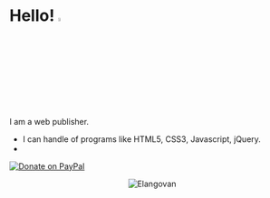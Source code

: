# Hello! <img src="https://user-images.githubusercontent.com/69137860/99356371-62825180-28ed-11eb-902e-159ca9cb872c.gif" width="8%" height="4%" alt="hello"></img>
I am a web publisher.
* I can handle of programs like HTML5, CSS3, Javascript, jQuery.
* 


[![Donate on PayPal](https://img.shields.io/badge/--paypal?label=PayPal&logo=PayPal&style=social)](//https://dbwlso811.github.io/portfolio/index.html)

<p align="center">
	<img src=https://github-readme-stats.vercel.app/api?username=dbwlso811&show_icons=true alt=Elangovan />
</p>
